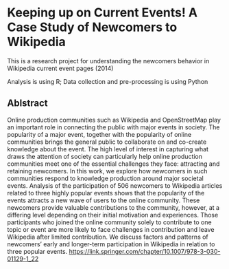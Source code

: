 # Keeping up on Current Events! A Case Study of Newcomers to Wikipedia
This is a research project for understanding the newcomers behavior in Wikipedia current event pages (2014)

Analysis is using R; Data collection and pre-processing is using Python

## Ablstract
Online production communities such as Wikipedia and OpenStreetMap play an important role in connecting the public with major events in society. The popularity of a major event, together with the popularity of online communities brings the general public to collaborate on and co-create knowledge about the event. The high level of interest in capturing what draws the attention of society can particularly help online production communities meet one of the essential challenges they face: attracting and retaining newcomers. In this work, we explore how newcomers in such communities respond to knowledge production around major societal events. Analysis of the participation of 506 newcomers to Wikipedia articles related to three highly popular events shows that the popularity of the events attracts a new wave of users to the online community. These newcomers provide valuable contributions to the community, however, at a differing level depending on their initial motivation and experiences. Those participants who joined the online community solely to contribute to one topic or event are more likely to face challenges in contribution and leave Wikipedia after limited contribution. We discuss factors and patterns of newcomers’ early and longer-term participation in Wikipedia in relation to three popular events.
https://link.springer.com/chapter/10.1007/978-3-030-01129-1_22


